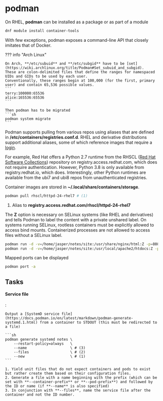 # podman

On RHEL, **podman** can be installed as a package or as part of a module

```sh
dnf module install container-tools
```

With few exceptions, podman exposes a command-line API that closely imitates that of Docker.

??? info "Arch Linux"

    On Arch, **/etc/subuid** and **/etc/subgid** have to be [set](https://wiki.archlinux.org/title/Podman#Set_subuid_and_subgid).
    These are colon-delimited files that define the ranges for namespaced UIDs and GIDs to be used by each user. 
    Conventionally, these ranges begin at 100,000 (for the first, primary user) and contain 65,536 possible values.
    ```
    terry:100000:65536
    alice:165536:65536
    ```

    Then podman has to be migrated
    ```sh
    podman system migrate
    ```

Podman supports pulling from various repos using aliases that are defined in **/etc/containers/registries.conf.d**.
RHEL and derivative distributions support additional aliases, some of which reference images that require a [login](https://access.redhat.com/RegistryAuthentication#red-hat-registries-1).

For example, Red Hat offers a Python 2.7 runtime from the RHSCL ([Red Hat Software Collections](https://developers.redhat.com/products/softwarecollections/overview)) repository on registry.access.redhat.com, which does not require authentication.
However, Python 3.8 is only available from registry.redhat.io, which does.
Interestingly, other Python runtimes are available from the ubi7 and ubi8 repos from unauthenticated registries.

Container images are stored in **~/.local/share/containers/storage**.
```sh
podman pull rhscl/httpd-24-rhel7 # (1)
```

1. Alias to **registry.access.redhat.com/rhscl/httpd-24-rhel7**

The **Z** option is necessary on SELinux systems (like RHEL and derivatives) and tells Podman to label the content with a private unshared label.
On systems running SELinux, rootless containers must be explicitly allowed to access bind mounts.
Containerized processes are not allowed to access files without a SELinux label.
```sh
podman run -d -v=/home/jasper/notes/site:/usr/share/nginx/html:Z -p=8080:80 --name=notes nginx
podman run -d -v=/home/jasper/notes/site:/usr/local/apache2/htdocs:Z -p=8080:80 --name=notes httpd-24
```

Mapped ports can be displayed
```sh
podman port -a
```

## Tasks

#### Service file
:   

    Output a [SystemD service file](https://docs.podman.io/en/latest/markdown/podman-generate-systemd.1.html) from a container to STDOUT (this must be redirected to a file)

    ```sh
    podman generate systemd notes \
        --restart-policy=always   \
        --name                    \ # (3)
        --files                   \ # (2)
        --new                     \ # (1)
    ```

    1. Yield unit files that do not expect containers and pods to exist but rather create them based on their configuration files.
    2. Generate a file with a name beginning with the prefix (which can be set with **--container-prefix** or **--pod-prefix**) and followed by the ID or name (if **--name** is also specified)
    3. In conjunction with **--files**, name the service file after the container and not the ID number.

